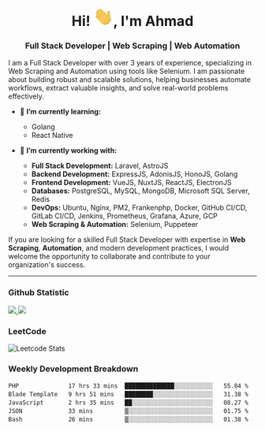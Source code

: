 <h1 align="center">Hi! <img src="https://raw.githubusercontent.com/ABSphreak/ABSphreak/master/gifs/Hi.gif" width="40px" />, I'm Ahmad</h1>


<h3 align="center">Full Stack Developer | Web Scraping | Web Automation </h3>
I am a Full Stack Developer with over 3 years of experience, specializing in Web Scraping and Automation using tools like Selenium. I am passionate about building robust and scalable solutions, helping businesses automate workflows, extract valuable insights, and solve real-world problems effectively.  

- 🔭 **I’m currently learning:**  
  - Golang  
  - React Native  

- 🌱 **I’m currently working with:**  
  - **Full Stack Development:** Laravel, AstroJS  
  - **Backend Development:** ExpressJS, AdonisJS, HonoJS, Golang  
  - **Frontend Development:** VueJS, NuxtJS, ReactJS, ElectronJS  
  - **Databases:** PostgreSQL, MySQL, MongoDB, Microsoft SQL Server, Redis  
  - **DevOps:** Ubuntu, Nginx, PM2, Frankenphp, Docker, GitHub CI/CD, GitLab CI/CD, Jenkins, Prometheus, Grafana, Azure, GCP  
  - **Web Scraping & Automation:** Selenium, Puppeteer  



If you are looking for a skilled Full Stack Developer with expertise in **Web Scraping**, **Automation**, and modern development practices, I would welcome the opportunity to collaborate and contribute to your organization's success.  

---
  
### Github Statistic
<p align="left">
<a href="https://github.com/ahmadlaiq97">
  <img height="180em" src="https://github-readme-stats-eight-theta.vercel.app/api?username=ahmadlaiq&show_icons=true&theme=algolia&include_all_commits=true&count_private=true"/>
  <img height="180em" src="https://github-readme-stats-eight-theta.vercel.app/api/top-langs/?username=ahmadlaiq&layout=compact&langs_count=8&theme=algolia"/>
</a>
</p>

### LeetCode

![Leetcode Stats](https://leetcard.jacoblin.cool/ahmadlaiq?ext=contest)

### Weekly Development Breakdown
<!--START_SECTION:waka-->

```txt
PHP              17 hrs 33 mins  ██████████████░░░░░░░░░░░   55.84 %
Blade Template   9 hrs 51 mins   ████████░░░░░░░░░░░░░░░░░   31.38 %
JavaScript       2 hrs 35 mins   ██░░░░░░░░░░░░░░░░░░░░░░░   08.27 %
JSON             33 mins         ▒░░░░░░░░░░░░░░░░░░░░░░░░   01.75 %
Bash             26 mins         ▒░░░░░░░░░░░░░░░░░░░░░░░░   01.38 %
```

<!--END_SECTION:waka-->
